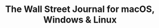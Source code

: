 ---
name: The Wall Street Journal
url: 'https://www.wsj.com'
category: News
title: 'The Wall Street Journal for macOS, Windows & Linux'
key: the-wall-street-journal

---
